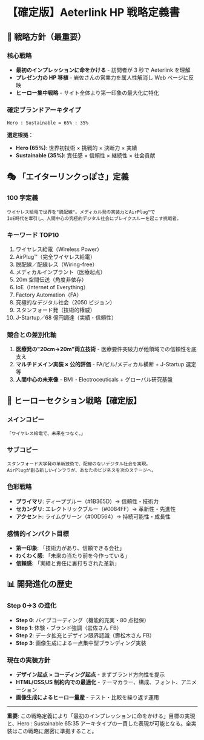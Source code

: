 # 【確定版】Aeterlink HP 戦略定義書

## 🎯 **戦略方針（最重要）**

### **核心戦略**

- **最初のインプレッションに命をかける** - 訪問者が 3 秒で Aeterlink を理解
- **プレゼン力の HP 移植** - 岩佐さんの営業力を属人性解消し Web ページに反映
- **ヒーロー集中戦略** - サイト全体より第一印象の最大化に特化

### **確定ブランドアーキタイプ**

```
Hero : Sustainable = 65% : 35%
```

**選定根拠**：

- **Hero (65%)**: 世界初技術 × 挑戦的 × 決断力 × 実績
- **Sustainable (35%)**: 責任感 × 信頼性 × 継続性 × 社会貢献

## 🎭 **「エイターリンクっぽさ」定義**

### **100 字定義**

```
ワイヤレス給電で世界を"脱配線"。メディカル発の実装力とAirPlug™で
IoE時代を牽引し、人間中心の究極的デジタル社会にブレイクスルーを起こす挑戦者。
```

### **キーワード TOP10**

1. ワイヤレス給電（Wireless Power）
2. AirPlug™（完全ワイヤレス給電）
3. 脱配線／配線レス（Wiring-free）
4. メディカルインプラント（医療起点）
5. 20m 空間伝送（角度非依存）
6. IoE（Internet of Everything）
7. Factory Automation（FA）
8. 究極的なデジタル社会（2050 ビジョン）
9. スタンフォード発（技術的権威）
10. J-Startup／68 億円調達（実績・信頼性）

### **競合との差別化軸**

1. **医療発の"20cm→20m"両立技術** - 医療要件突破力が他領域での信頼性を底支え
2. **マルチドメイン実装 × 公的評価** - FA/ビル/メディカル横断 + J-Startup 選定等
3. **人間中心の未来像** - BMI・Electroceuticals + グローバル研究基盤

## 🎨 **ヒーローセクション戦略【確定版】**

### **メインコピー**

```
「ワイヤレス給電で、未来をつなぐ。」
```

### **サブコピー**

```
スタンフォード大学発の革新技術で、配線のないデジタル社会を実現。
AirPlugが創る新しいインフラが、あなたのビジネスを次のステージへ。
```

### **色彩戦略**

- **プライマリ**: ディープブルー（#1B365D）→ 信頼性・技術力
- **セカンダリ**: エレクトリックブルー（#0084FF）→ 革新性・先進性
- **アクセント**: ライムグリーン（#00D564）→ 持続可能性・成長性

### **感情的インパクト目標**

- **第一印象**: 「技術力があり、信頼できる会社」
- **わくわく感**: 「未来の当たり前を今作っている」
- **信頼感**: 「実績と責任に裏打ちされた革新」

## 📊 **開発進化の歴史**

### **Step 0→3 の進化**

- **Step 0**: バイブコーディング（機能的充実・80 点担保）
- **Step 1**: 体験・ブランド強調（岩佐さん FB）
- **Step 2**: データ拡充とデザイン限界認識（壽松木さん FB）
- **Step 3**: 画像生成による一点集中型ブランディング実装

### **現在の実装方針**

- **デザイン起点 > コーディング起点** - まずブランド方向性を提示
- **HTML/CSS/JS 制約内での最適化** - テーマカラー、構成、フォント、アニメーション
- **画像生成によるヒーロー量産** - テスト・比較を繰り返す運用

---

**重要**: この戦略定義により「最初のインプレッションに命をかける」目標の実現と、Hero : Sustainable 65:35 アーキタイプの一貫した表現が可能となる。全実装はこの戦略に厳密に準拠すること。
